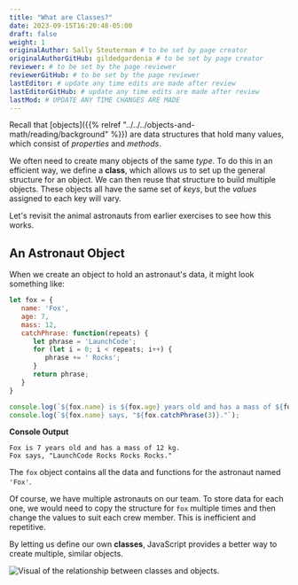 ```yaml
---
title: "What are Classes?"
date: 2023-09-15T16:20:48-05:00
draft: false
weight: 1
originalAuthor: Sally Steuterman # to be set by page creator
originalAuthorGitHub: gildedgardenia # to be set by page creator
reviewer: # to be set by the page reviewer
reviewerGitHub: # to be set by the page reviewer
lastEditor: # update any time edits are made after review
lastEditorGitHub: # update any time edits are made after review
lastMod: # UPDATE ANY TIME CHANGES ARE MADE
---
```


Recall that [objects]({{% relref "../../../objects-and-math/reading/background" %}}) are data structures that hold many
values, which consist of *properties* and *methods*.

We often need to create many objects of the same *type*. To do this in an
efficient way, we define a **class**, which allows us to set up the general
structure for an object. We can then reuse that structure to build multiple
objects. These objects all have the same set of *keys*, but the *values*
assigned to each key will vary.

Let's revisit the animal astronauts from earlier exercises to see how this
works.

## An Astronaut Object

When we create an object to hold an astronaut's data, it might look something
like:

```js {linenos=table}
let fox = {
   name: 'Fox',
   age: 7,
   mass: 12,
   catchPhrase: function(repeats) {
      let phrase = 'LaunchCode';
      for (let i = 0; i < repeats; i++) {
         phrase += ' Rocks';
      }
      return phrase;
   }
}

console.log(`${fox.name} is ${fox.age} years old and has a mass of ${fox.mass} kg.`);
console.log(`${fox.name} says, "${fox.catchPhrase(3)}."`);
```

**Console Output**

```console
Fox is 7 years old and has a mass of 12 kg.
Fox says, "LaunchCode Rocks Rocks Rocks."
```

The `fox` object contains all the data and functions for the astronaut named
`'Fox'`.

Of course, we have multiple astronauts on our team. To store data for each one,
we would need to copy the structure for `fox` multiple times and then change
the values to suit each crew member. This is inefficient and repetitive.

By letting us define our own **classes**, JavaScript provides a better way to
create multiple, similar objects.

![Visual of the relationship between classes and objects.](pictures/Classes-vs-objects.png)